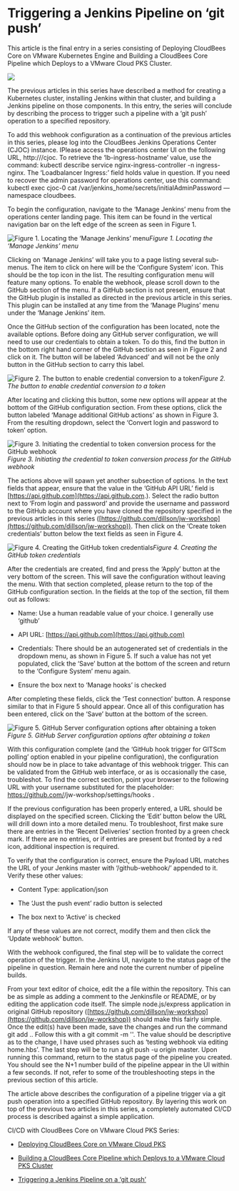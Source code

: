 
# Triggering a Jenkins Pipeline on ‘git push’

This article is the final entry in a series consisting of Deploying CloudBees Core on VMware Kubernetes Engine and Building a CloudBees Core Pipeline which Deploys to a VMware Cloud PKS Cluster.

![](https://cdn-images-1.medium.com/max/2000/1*M3QXjnogC8qnHOjJ5bl5PA.png)

The previous articles in this series have described a method for creating a Kubernetes cluster, installing Jenkins within that cluster, and building a Jenkins pipeline on those components. In this entry, the series will conclude by describing the process to trigger such a pipeline with a ‘git push’ operation to a specified repository.

To add this webhook configuration as a continuation of the previous articles in this series, please log into the CloudBees Jenkins Operations Center (CJOC) instance. IPlease access the operations center UI on the following URL, http://<lb-ingress-hostname>/cjoc. To retrieve the ‘lb-ingress-hostname’ value, use the command: kubectl describe service nginx-ingress-controller -n ingress-nginx. The ‘Loadbalancer Ingress:’ field holds value in question. If you need to recover the admin password for operations center, use this command: kubectl exec cjoc-0 cat /var/jenkins_home/secrets/initialAdminPassword — namespace cloudbees.

To begin the configuration, navigate to the ‘Manage Jenkins’ menu from the operations center landing page. This item can be found in the vertical navigation bar on the left edge of the screen as seen in Figure 1.

![Figure 1. Locating the ‘Manage Jenkins’ menu](https://cdn-images-1.medium.com/max/2000/1*TZ4lsZaG2K4wNucD8ps7pg.png)*Figure 1. Locating the ‘Manage Jenkins’ menu*

Clicking on ‘Manage Jenkins’ will take you to a page listing several sub-menus. The item to click on here will be the ‘Configure System’ icon. This should be the top icon in the list. The resulting configuration menu will feature many options. To enable the webhook, please scroll down to the GitHub section of the menu. If a GitHub section is not present, ensure that the GitHub plugin is installed as directed in the previous article in this series. This plugin can be installed at any time from the ‘Manage Plugins’ menu under the ‘Manage Jenkins’ item.

Once the GitHub section of the configuration has been located, note the available options. Before doing any GitHub server configuration, we will need to use our credentials to obtain a token. To do this, find the button in the bottom right hand corner of the GitHub section as seen in Figure 2 and click on it. The button will be labeled ‘Advanced’ and will not be the only button in the GitHub section to carry this label.

![Figure 2. The button to enable credential conversion to a token](https://cdn-images-1.medium.com/max/4560/1*MmCqppB0rrjBNuf1bBkiCg.png)*Figure 2. The button to enable credential conversion to a token*

After locating and clicking this button, some new options will appear at the bottom of the GitHub configuration section. From these options, click the button labeled ‘Manage additional GitHub actions’ as shown in Figure 3. From the resulting dropdown, select the ‘Convert login and password to token’ option.

![Figure 3. Initiating the credential to token conversion process for the GitHub webhook](https://cdn-images-1.medium.com/max/3800/1*RBUAofxNUNkX68Y_z0yj8A.png)*Figure 3. Initiating the credential to token conversion process for the GitHub webhook*

The actions above will spawn yet another subsection of options. In the text fields that appear, ensure that the value in the ‘GitHub API URL’ field is [https://api.github.com](https://api.github.com.). Select the radio button next to ‘From login and password’ and provide the username and password to the GitHub account where you have cloned the repository specified in the previous articles in this series ([https://github.com/dillson/jw-workshop](https://github.com/dillson/jw-workshop)). Then click on the ‘Create token credentials’ button below the text fields as seen in Figure 4.

![Figure 4. Creating the GitHub token credentials](https://cdn-images-1.medium.com/max/4500/1*5cXe07ICaJghLZTHZE9SjA.png)*Figure 4. Creating the GitHub token credentials*

After the credentials are created, find and press the ‘Apply’ button at the very bottom of the screen. This will save the configuration without leaving the menu. With that section completed, please return to the top of the GitHub configuration section. In the fields at the top of the section, fill them out as follows:

* Name: Use a human readable value of your choice. I generally use ‘github’

* API URL: [https://api.github.com](https://api.github.com)

* Credentials: There should be an autogenerated set of credentials in the dropdown menu, as shown in Figure 5. If such a value has not yet populated, click the ‘Save’ button at the bottom of the screen and return to the ‘Configure System’ menu again.

* Ensure the box next to ‘Manage hooks’ is checked

After completing these fields, click the ‘Test connection’ button. A response similar to that in Figure 5 should appear. Once all of this configuration has been entered, click on the ‘Save’ button at the bottom of the screen.

![Figure 5. GitHub Server configuration options after obtaining a token](https://cdn-images-1.medium.com/max/4500/1*qFgNpfF6tWwNrGIvXAAo5g.png)*Figure 5. GitHub Server configuration options after obtaining a token*

With this configuration complete (and the ‘GitHub hook trigger for GITScm polling’ option enabled in your pipeline configuration), the configuration should now be in place to take advantage of this webhook trigger. This can be validated from the GitHub web interface, or as is occasionally the case, troubleshot. To find the correct section, point your browser to the following URL with your username substituted for the placeholder: https://github.com/<username>/jw-workshop/settings/hooks .

If the previous configuration has been properly entered, a URL should be displayed on the specified screen. Clicking the ‘Edit’ button below the URL will drill down into a more detailed menu. To troubleshoot, first make sure there are entries in the ‘Recent Deliveries’ section fronted by a green check mark. If there are no entries, or if entries are present but fronted by a red icon, additional inspection is required.

To verify that the configuration is correct, ensure the Payload URL matches the URL of your Jenkins master with ‘/github-webhook/’ appended to it. Verify these other values:

* Content Type: application/json

* The ‘Just the push event’ radio button is selected

* The box next to ‘Active’ is checked

If any of these values are not correct, modify them and then click the ‘Update webhook’ button.

With the webhook configured, the final step will be to validate the correct operation of the trigger. In the Jenkins UI, navigate to the status page of the pipeline in question. Remain here and note the current number of pipeline builds.

From your text editor of choice, edit the a file within the repository. This can be as simple as adding a comment to the Jenkinsfile or README, or by editing the application code itself. The simple node.js/express application in original GitHub repository ([https://github.com/dillson/jw-workshop](https://github.com/dillson/jw-workshop)) should make this fairly simple. Once the edit(s) have been made, save the changes and run the command git add .. Follow this with a git commit -m '<message>'. The <message> value should be descriptive as to the change, I have used phrases such as ‘testing webhook via editing home.hbs’. The last step will be to run a git push -u origin master. Upon running this command, return to the status page of the pipeline you created. You should see the N+1 number build of the pipeline appear in the UI within a few seconds. If not, refer to some of the troubleshooting steps in the previous section of this article.

The article above describes the configuration of a pipeline trigger via a git push operation into a specified GitHub repository. By layering this work on top of the previous two articles in this series, a completely automated CI/CD process is described against a simple application.

CI/CD with CloudBees Core on VMware Cloud PKS Series:

* [Deploying CloudBees Core on VMware Cloud PKS](https://medium.com/@dillson/deploying-cloudbees-core-on-vmware-kubernetes-engine-d43cff79cbe9)

* [Building a CloudBees Core Pipeline which Deploys to a VMware Cloud PKS Cluster](https://medium.com/@dillson/building-a-cloudbees-core-pipeline-which-deploys-to-vmware-cloud-pks-22fc9f3a344f)

* [Triggering a Jenkins Pipeline on a ‘git push’](https://medium.com/@dillson/triggering-a-jenkins-pipeline-on-git-push-321d29a98cf3)
